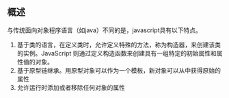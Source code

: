 
## 概述
与传统面向对象程序语言（如java）不同的是，javascript具有以下特点。
1. 基于类的语言，在定义类时，允许定义特殊的方法，称为构造器，来创建该类的实例。JavaScript 则通过定义构造函数来创建具有一组特定的初始属性和属性值的对象。
2. 基于原型链继承。用原型对象可以作为一个模板，新对象可以从中获得原始的属性
3. 允许运行时添加或者移除任何对象的属性


